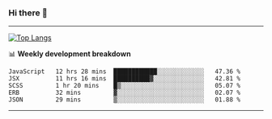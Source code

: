 ### Hi there 👋

-------
[![Top Langs](https://github-readme-stats.vercel.app/api/top-langs/?username=ashish-r)](https://github.com/anuraghazra/github-readme-stats)

📊 **Weekly development breakdown**
<!--START_SECTION:waka-->
```text
JavaScript   12 hrs 28 mins  ████████████░░░░░░░░░░░░░   47.36 % 
JSX          11 hrs 16 mins  ██████████▓░░░░░░░░░░░░░░   42.81 % 
SCSS         1 hr 20 mins    █▒░░░░░░░░░░░░░░░░░░░░░░░   05.07 % 
ERB          32 mins         ▓░░░░░░░░░░░░░░░░░░░░░░░░   02.07 % 
JSON         29 mins         ▒░░░░░░░░░░░░░░░░░░░░░░░░   01.88 % 
```
<!--END_SECTION:waka-->
-------

<!--
**ashish-r/ashish-r** is a ✨ _special_ ✨ repository because its `README.md` (this file) appears on your GitHub profile.

Here are some ideas to get you started:

- 🔭 I’m currently working on ...
- 🌱 I’m currently learning ...
- 👯 I’m looking to collaborate on ...
- 🤔 I’m looking for help with ...
- 💬 Ask me about ...
- 📫 How to reach me: ...
- 😄 Pronouns: ...
- ⚡ Fun fact: ...
-->
